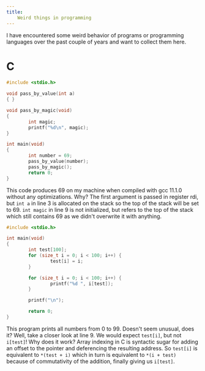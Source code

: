 ```yaml
---
title:
    Weird things in programming
---
```


I have encountered some weird behavior of programs or programming languages over
the past couple of years and want to collect them here.

# C

```{.c .numberLines}
#include <stdio.h>

void pass_by_value(int a)
{ }

void pass_by_magic(void)
{
        int magic;
        printf("%d\n", magic);
}

int main(void)
{
        int number = 69;
        pass_by_value(number);
        pass_by_magic();
        return 0;
}
```

This code produces 69 on my machine when compiled with gcc 11.1.0 without any
optimizations. Why? The first argument is passed in register rdi, but `int a` in
line 3 is allocated on the stack so the top of the stack will be set to 69. `int magic`
in line 9 is not initialized, but refers to the top of the stack which still contains
69 as we didn't overwrite it with anything.

```{.c .numberLines}
#include <stdio.h>

int main(void)
{
        int test[100];
        for (size_t i = 0; i < 100; i++) {
                test[i] = i;
        }

        for (size_t i = 0; i < 100; i++) {
                printf("%d ", i[test]);
        }

        printf("\n");

        return 0;
}
```

This program prints all numbers from 0 to 99. Doesn't seem unusual, does it? Well,
take a closer look at line 9. We would expect `test[i]`, but not `i[test]`! Why
does it work? Array indexing in C is syntactic sugar for adding an offset to the
pointer and deferencing the resulting address. So `test[i]` is equivalent to `*(test + i)`
which in turn is equivalent to `*(i + test)` because of commutativity of the addition,
finally giving us `i[test]`.
